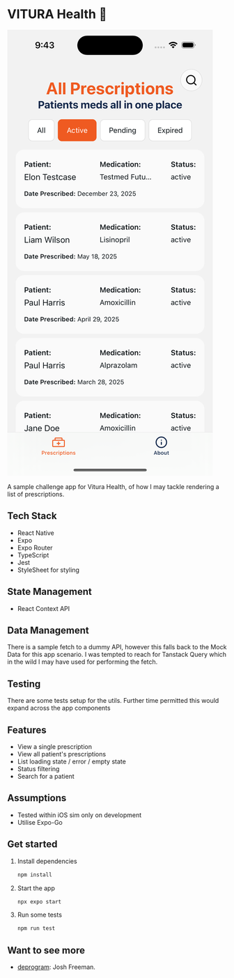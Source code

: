 # VITURA Health 👋

![Preview](./preview.png)

A sample challenge app for Vitura Health, of how I may tackle rendering a list of prescriptions.

## Tech Stack

- React Native
- Expo
- Expo Router
- TypeScript
- Jest
- StyleSheet for styling

## State Management

- React Context API

## Data Management
There is a sample fetch to a dummy API, however this falls back to the Mock Data for this app scenario. I was tempted to reach for Tanstack Query which in the wild I may have used for performing the fetch.

## Testing
There are some tests setup for the utils.
Further time permitted this would expand across the app components


## Features


- View a single prescription
- View all patient's prescriptions
- List loading state / error / empty state
- Status filtering
- Search for a patient

## Assumptions
- Tested within iOS sim only on development
- Utilise Expo-Go

## Get started

1. Install dependencies

   ```bash
   npm install
   ```

2. Start the app

   ```bash
   npx expo start 
   ```

3. Run some tests

   ```bash
   npm run test
   ```



## Want to see more


- [deprogram](https://www.deprogram.io): Josh Freeman.
